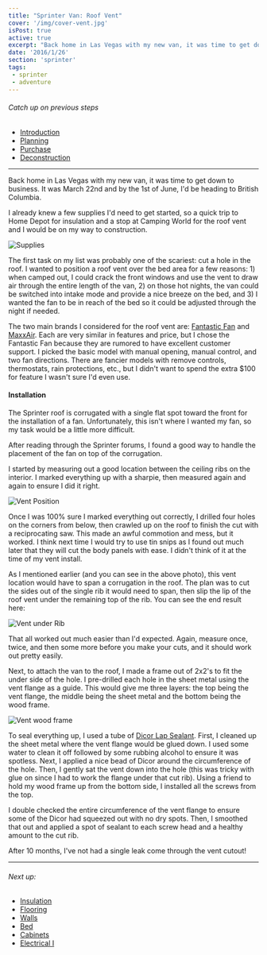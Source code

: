 ```yaml
---
title: "Sprinter Van: Roof Vent"
cover: '/img/cover-vent.jpg'
isPost: true
active: true
excerpt: "Back home in Las Vegas with my new van, it was time to get down to business. It was March 22nd and by the 1st of June, I'd be heading to British Columbia. The first task on my list was probably one of the scariest: cut a hole in the roof."
date: '2016/1/26'
section: 'sprinter'
tags:
 - sprinter
 - adventure
---
```


###### Catch up on previous steps
- [Introduction](/2016/01/05/introduction/)
- [Planning](/2016/01/06/planning/)
- [Purchase](/2016/01/24/sprinter-purchase/)
- [Deconstruction](/2016/01/25/deconstruction/)

***

Back home in Las Vegas with my new van, it was time to get down to business. It was March 22nd and by the 1st of June, I'd be heading to British Columbia.

I already knew a few supplies I'd need to get started, so a quick trip to Home Depot for insulation and a stop at Camping World for the roof vent and I would be on my way to construction.

![Supplies](/img/build/build_1_.jpg)

The first task on my list was probably one of the scariest: cut a hole in the roof. I wanted to position a roof vent over the bed area for a few reasons: 1) when camped out, I could crack the front windows and use the vent to draw air through the entire length of the van, 2) on those hot nights, the van could be switched into intake mode and provide a nice breeze on the bed, and 3) I wanted the fan to be in reach of the bed so it could be adjusted through the night if needed.

The two main brands I considered for the roof vent are: [Fantastic Fan](http://amzn.to/1VosSwN) and [MaxxAir](http://amzn.to/1Tm3QQn). Each are very similar in features and price, but I chose the Fantastic Fan because they are rumored to have excellent customer support. I picked the basic model with manual opening, manual control, and two fan directions. There are fancier models with remove controls, thermostats, rain protections, etc., but I didn't want to spend the extra $100 for feature I wasn't sure I'd even use.

#### Installation

The Sprinter roof is corrugated with a single flat spot toward the front for the installation of a fan. Unfortunately, this isn't where I wanted my fan, so my task would be a little more difficult.

After reading through the Sprinter forums, I found a good way to handle the placement of the fan on top of the corrugation.

I started by measuring out a good location between the ceiling ribs on the interior. I marked everything up with a sharpie, then measured again and again to ensure I did it right.

![Vent Position](/img/build/build_2_.jpg)

Once I was 100% sure I marked everything out correctly, I drilled four holes on the corners from below, then crawled up on the roof to finish the cut with a reciprocating saw. This made an awful commotion and mess, but it worked. I think next time I would try to use tin snips as I found out much later that they will cut the body panels with ease. I didn't think of it at the time of my vent install.

As I mentioned earlier (and you can see in the above photo), this vent location would have to span a corrugation in the roof. The plan was to cut the sides out of the single rib it would need to span, then slip the lip of the roof vent under the remaining top of the rib. You can see the end result here:

![Vent under Rib](/img/build/build_3_.jpg)

That all worked out much easier than I'd expected. Again, measure once, twice, and then some more before you make your cuts, and it should work out pretty easily.

Next, to attach the van to the roof, I made a frame out of 2x2's to fit the under side of the hole. I pre-drilled each hole in the sheet metal using the vent flange as a guide. This would give me three layers: the top being the vent flange, the middle being the sheet metal and the bottom being the wood frame.

![Vent wood frame](/img/build/build_4_.jpg)

To seal everything up, I used a tube of [Dicor Lap Sealant](http://amzn.to/202lAFs). First, I cleaned up the sheet metal where the vent flange would be glued down. I used some water to clean it off followed by some rubbing alcohol to ensure it was spotless. Next, I applied a nice bead of Dicor around the circumference of the hole. Then, I gently sat the vent down into the hole (this was tricky with glue on since I had to work the flange under that cut rib). Using a friend to hold my wood frame up from the bottom side, I installed all the screws from the top.

I double checked the entire circumference of the vent flange to ensure some of the Dicor had squeezed out with no dry spots. Then, I smoothed that out and applied a spot of sealant to each screw head and a healthy amount to the cut rib.

After 10 months, I've not had a single leak come through the vent cutout!

***

###### Next up:
- [Insulation](/2016/01/28/insulation/)
- [Flooring](/2016/02/01/flooring/)
- [Walls](/2016/02/05/walls/)
- [Bed](/2016/02/09/bed/)
- [Cabinets](/2016/02/19/cabinets/)
- [Electrical I](/2016/08/05/electrical-i/)
